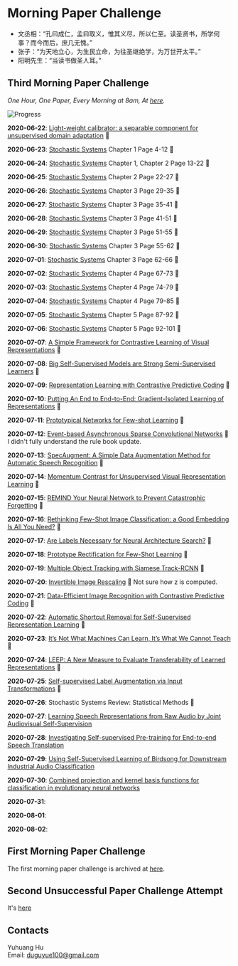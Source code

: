 # Morning Paper Challenge

+ 文丞相：“孔曰成仁，孟曰取义，惟其义尽，所以仁至。读圣贤书，所学何事？而今而后，庶几无愧。”
+ 张子：“为天地立心，为生民立命，为往圣继绝学，为万世开太平。”
+ 阳明先生：“当读书做圣人耳。”

## Third Morning Paper Challenge

_One Hour, One Paper, Every Morning at 8am, At [here](https://www.google.ch/maps/place/%22Monte+Diggelmann%22+-+vantage+point+in+Irchelpark/@47.3933675,8.5491733,118m/data=!3m1!1e3!4m5!3m4!1s0x0:0x2cb79f95aa652fc3!8m2!3d47.3932358!4d8.5495728?hl=en)._

![Progress](https://progress-bar.dev/35/?scale=42&title=MPC&width=360&suffix=)

__2020-06-22__: [Light-weight calibrator: a separable component for unsupervised domain adaptation](http://openaccess.thecvf.com/content_CVPR_2020/papers/Ye_Light-weight_Calibrator_A_Separable_Component_for_Unsupervised_Domain_Adaptation_CVPR_2020_paper.pdf) :tada:

__2020-06-23__: [Stochastic Systems](https://ethz.ch/content/dam/ethz/special-interest/mavt/dynamic-systems-n-control/idsc-dam/Lectures/Stochastic-Systems/Script_Stochastic_Sytems.pdf) Chapter 1 Page 4-12 :tada:

__2020-06-24__: [Stochastic Systems](https://ethz.ch/content/dam/ethz/special-interest/mavt/dynamic-systems-n-control/idsc-dam/Lectures/Stochastic-Systems/Script_Stochastic_Sytems.pdf) Chapter 1, Chapter 2 Page 13-22 :tada:

__2020-06-25__: [Stochastic Systems](https://ethz.ch/content/dam/ethz/special-interest/mavt/dynamic-systems-n-control/idsc-dam/Lectures/Stochastic-Systems/Script_Stochastic_Sytems.pdf) Chapter 2 Page 22-27 :tada:

__2020-06-26__: [Stochastic Systems](https://ethz.ch/content/dam/ethz/special-interest/mavt/dynamic-systems-n-control/idsc-dam/Lectures/Stochastic-Systems/Script_Stochastic_Sytems.pdf) Chapter 3 Page 29-35 :tada:

__2020-06-27__: [Stochastic Systems](https://ethz.ch/content/dam/ethz/special-interest/mavt/dynamic-systems-n-control/idsc-dam/Lectures/Stochastic-Systems/Script_Stochastic_Sytems.pdf) Chapter 3 Page 35-41 :tada:

__2020-06-28__: [Stochastic Systems](https://ethz.ch/content/dam/ethz/special-interest/mavt/dynamic-systems-n-control/idsc-dam/Lectures/Stochastic-Systems/Script_Stochastic_Sytems.pdf) Chapter 3 Page 41-51 :tada:

__2020-06-29__: [Stochastic Systems](https://ethz.ch/content/dam/ethz/special-interest/mavt/dynamic-systems-n-control/idsc-dam/Lectures/Stochastic-Systems/Script_Stochastic_Sytems.pdf) Chapter 3 Page 51-55 :tada:

__2020-06-30__: [Stochastic Systems](https://ethz.ch/content/dam/ethz/special-interest/mavt/dynamic-systems-n-control/idsc-dam/Lectures/Stochastic-Systems/Script_Stochastic_Sytems.pdf) Chapter 3 Page 55-62 :tada:

__2020-07-01__: [Stochastic Systems](https://ethz.ch/content/dam/ethz/special-interest/mavt/dynamic-systems-n-control/idsc-dam/Lectures/Stochastic-Systems/Script_Stochastic_Sytems.pdf) Chapter 3 Page 62-66 :tada:

__2020-07-02__: [Stochastic Systems](https://ethz.ch/content/dam/ethz/special-interest/mavt/dynamic-systems-n-control/idsc-dam/Lectures/Stochastic-Systems/Script_Stochastic_Sytems.pdf) Chapter 4 Page 67-73 :tada:

__2020-07-03__: [Stochastic Systems](https://ethz.ch/content/dam/ethz/special-interest/mavt/dynamic-systems-n-control/idsc-dam/Lectures/Stochastic-Systems/Script_Stochastic_Sytems.pdf) Chapter 4 Page 74-79 :tada:

__2020-07-04__: [Stochastic Systems](https://ethz.ch/content/dam/ethz/special-interest/mavt/dynamic-systems-n-control/idsc-dam/Lectures/Stochastic-Systems/Script_Stochastic_Sytems.pdf) Chapter 4 Page 79-85 :tada:

__2020-07-05__: [Stochastic Systems](https://ethz.ch/content/dam/ethz/special-interest/mavt/dynamic-systems-n-control/idsc-dam/Lectures/Stochastic-Systems/Script_Stochastic_Sytems.pdf) Chapter 5 Page 87-92 :tada:

__2020-07-06__: [Stochastic Systems](https://ethz.ch/content/dam/ethz/special-interest/mavt/dynamic-systems-n-control/idsc-dam/Lectures/Stochastic-Systems/Script_Stochastic_Sytems.pdf) Chapter 5 Page 92-101 :tada:

__2020-07-07__: [A Simple Framework for Contrastive Learning of Visual Representations](https://arxiv.org/abs/2002.05709) :tada:

__2020-07-08__: [Big Self-Supervised Models are Strong Semi-Supervised Learners](https://arxiv.org/abs/2006.10029) :tada:

__2020-07-09__: [Representation Learning with Contrastive Predictive Coding](https://arxiv.org/abs/1807.03748) :tada:

__2020-07-10__: [Putting An End to End-to-End: Gradient-Isolated Learning of Representations](https://arxiv.org/abs/1905.11786) :tada:

__2020-07-11__: [Prototypical Networks for Few-shot Learning](https://arxiv.org/abs/1703.05175) :tada:

__2020-07-12__: [Event-based Asynchronous Sparse Convolutional Networks](https://arxiv.org/abs/2003.09148) :tada: I didn't fully understand the rule book update.

__2020-07-13__: [SpecAugment: A Simple Data Augmentation Method for Automatic Speech Recognition](https://arxiv.org/pdf/1904.08779.pdf) :tada:

__2020-07-14__: [Momentum Contrast for Unsupervised Visual Representation Learning](https://arxiv.org/pdf/1911.05722.pdf) :tada:

__2020-07-15__: [REMIND Your Neural Network to Prevent Catastrophic Forgetting](https://arxiv.org/pdf/1910.02509.pdf) :tada:

__2020-07-16__: [Rethinking Few-Shot Image Classification: a Good Embedding Is All You Need?](https://arxiv.org/pdf/2003.11539.pdf) :tada:

__2020-07-17__: [Are Labels Necessary for Neural Architecture Search?](https://arxiv.org/pdf/2003.12056.pdf) :tada:

__2020-07-18__: [Prototype Rectification for Few-Shot Learning](https://arxiv.org/pdf/1911.10713.pdf) :tada:

__2020-07-19__: [Multiple Object Tracking with Siamese Track-RCNN](https://arxiv.org/pdf/2004.07786.pdf) :tada:

__2020-07-20__: [Invertible Image Rescaling](https://arxiv.org/pdf/2005.05650.pdf) :tada: Not sure how z is computed.

__2020-07-21__: [Data-Efficient Image Recognition with Contrastive Predictive Coding](https://arxiv.org/pdf/1905.09272.pdf) :tada:

__2020-07-22__: [Automatic Shortcut Removal for Self-Supervised Representation Learning](https://arxiv.org/pdf/2002.08822.pdf) :tada:

__2020-07-23__: [It’s Not What Machines Can Learn, It’s What We Cannot Teach](https://arxiv.org/pdf/2002.09398.pdf) :tada:

__2020-07-24__: [LEEP: A New Measure to Evaluate Transferability of Learned Representations](https://arxiv.org/pdf/2002.12462.pdf) :tada:

__2020-07-25__: [Self-supervised Label Augmentation via Input Transformations](https://arxiv.org/pdf/1910.05872.pdf) :tada:

__2020-07-26__: Stochastic Systems Review: Statistical Methods :tada:

__2020-07-27__: [Learning Speech Representations from Raw Audio by Joint Audiovisual Self-Supervision](https://openreview.net/pdf?id=gp8Hkp9y0bw)

__2020-07-28__: [Investigating Self-supervised Pre-training for End-to-end Speech Translation](https://openreview.net/pdf?id=SR2L__h9q9p)

__2020-07-29__: [Using Self-Supervised Learning of Birdsong for Downstream Industrial Audio Classification](https://openreview.net/pdf?id=_P9LyJ5pMDb)

__2020-07-30__: [Combined projection and kernel basis functions for classification in evolutionary neural networks](https://www.sciencedirect.com/science/article/abs/pii/S0925231209001131)

__2020-07-31__: 

__2020-08-01__: 

__2020-08-02__: 

## First Morning Paper Challenge

The first morning paper challenge is archived at [here](./first-challenge.md).

## Second Unsuccessful Paper Challenge Attempt

It's [here](./second-unsuccessful-attempt.md)

## Contacts

Yuhuang Hu  
Email: duguyue100@gmail.com
